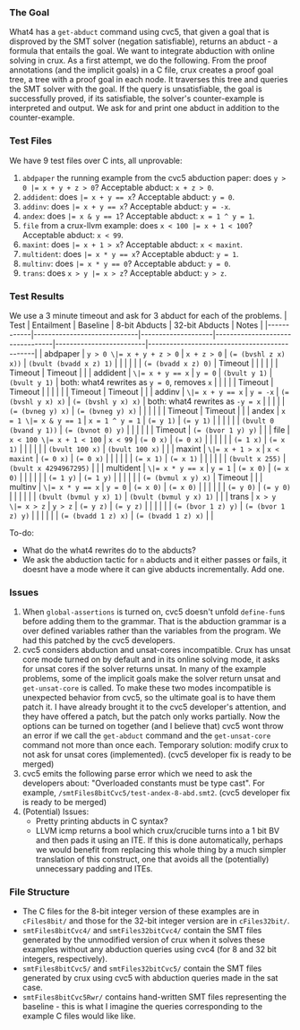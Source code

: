 ### The Goal 
What4 has a `get-abduct` command using cvc5, that given a goal that is disproved by the SMT solver (negation satisfiable), returns an abduct - a formula that entails the goal. We want to integrate abduction with online solving in crux. As a first attempt, we do the following. From the proof annotations (and the implicit goals) in a C file, crux creates a proof goal tree, a tree with a proof goal in each node. It traverses this tree and queries the SMT solver with the goal. If the query is unsatisfiable, the goal is successfully proved, if its satisfiable, the solver's counter-example is interpreted and output. We ask for and print one abduct in addition to the counter-example.

### Test Files
We have 9 test files over C ints, all unprovable:
1. `abdpaper` the running example from the cvc5 abduction paper: does `y > 0 |= x + y + z > 0`? Acceptable abduct: `x + z > 0`.
2. `addident`: does `|= x + y == x`? Acceptable abduct: `y = 0`.
3. `addinv`: does `|= x + y == x`? Acceptable abduct: `y = -x`.
4. `andex`: does `|= x & y == 1`? Acceptable abduct: `x = 1 ^ y = 1`.
5. `file` from a crux-llvm example: does `x < 100 |= x + 1 < 100`? Acceptable abduct: `x < 99`.
6. `maxint`: does `|= x + 1 > x`? Acceptable abduct: `x < maxint`.
7. `multident`: does `|= x * y == x`? Acceptable abduct: `y = 1`.
8. `multinv`: does `|= x * y == 0`? Acceptable abduct: `y = 0`.
9. `trans`: does `x > y |= x > z`? Acceptable abduct: `y > z`.

### Test Results
We use a 3 minute timeout and ask for 3 abduct for each of the problems.
| Test       | Entailment                  | Baseline           | 8-bit Abducts                   | 32-bit Abducts          | Notes                                        |
|------------|-----------------------------|--------------------|---------------------------------|-------------------------|----------------------------------------------|
| abdpaper   | `y > 0 \|= x + y + z > 0`   | `x + z > 0`        | `(= (bvshl z x) x))`            | `(bvult (bvadd x z) 1)` |                                              |
|            |                             |                    | `(= (bvadd x z) 0)`             | Timeout                 |                                              |
|            |                             |                    | Timeout                         | Timeout                 |                                              |
| addident   | `\|= x + y == x`            | `y = 0`            | `(bvult y 1)`                   | `(bvult y 1)`           | both: what4 rewrites as `y = 0`, removes `x` |
|            |                             |                    | Timeout                         | Timeout                 |                                              |
|            |                             |                    | Timeout                         | Timeout                 |                                              |
| addinv     | `\|= x + y == x`            | `y = -x`           | `(= (bvshl y x) x)`             | `(= (bvshl y x) x)`     | both: what4 rewrites as `-y = x`             |
|            |                             |                    | `(= (bvneg y) x)`               | `(= (bvneg y) x)`       |                                              |
|            |                             |                    | Timeout                         | Timeout                 |                                              |
| andex      | `x = 1 \|= x & y == 1`      | `x = 1 ^ y = 1`    | `(= y 1)`                       | `(= y 1)`               |                                              |
|            |                             |                    | `(bvult 0 (bvand y 1))`         | `(= (bvnot 0) y)`       |                                              |
|            |                             |                    | Timeout                         | `(= (bvor 1 y) y)`      |                                              |
| file       | `x < 100 \|= x + 1 < 100`   | `x < 99`           | `(= 0 x)`                       | `(= 0 x)`               |                                              |
|            |                             |                    | `(= 1 x)`                       | `(= x 1)`               |                                              |
|            |                             |                    | `(bvult 100 x)`                 | `(bvult 100 x)`         |                                              |
| maxint     | `\|= x + 1 > x`             | `x < maxint`       | `(= 0 x)`                       | `(= 0 x)`               |                                              |
|            |                             |                    | `(= x 1)`                       | `(= x 1)`               |                                              |
|            |                             |                    | `(bvult x 255)`                 | `(bvult x 4294967295)`  |                                              |
| multident  | `\|= x * y == x`            | `y = 1`            | `(= x 0)`                       | `(= x 0)`               |                                              |
|            |                             |                    | `(= 1 y)`                       | `(= 1 y)`               |                                              |
|            |                             |                    | `(= (bvmul x y) x)`             | Timeout                 |                                              |
| multinv    | `\|= x * y == x`            | `y = 0`            | `(= x 0)`                       | `(= x 0)`               |                                              |
|            |                             |                    | `(= y 0)`                       | `(= y 0)`               |                                              |
|            |                             |                    | `(bvult (bvmul y x) 1)`         | `(bvult (bvmul y x) 1)` |                                              |
| trans      | `x > y \|= x > z`           | `y > z`            | `(= y z)`                       | `(= y z)`               |                                              |
|            |                             |                    | `(= (bvor 1 z) y)`              | `(= (bvor 1 z) y)`      |                                              |
|            |                             |                    | `(= (bvadd 1 z) x)`             | `(= (bvadd 1 z) x)`     |                                              |

To-do:
* What do the what4 rewrites do to the abducts?
* We ask the abduction tactic for `n` abducts and it either passes or fails, it doesnt have a mode where it can give abducts incrementally. Add one.

### Issues
1. When `global-assertions` is turned on, cvc5 doesn't unfold `define-fun`s before adding them to the grammar. That is the abduction grammar is a over defined variables rather than the variables from the program. We had this patched by the cvc5 developers.
2. cvc5 considers abduction and unsat-cores incompatible. Crux has unsat core mode turned on by default and in its online solving mode, it asks for unsat cores if the solver returns unsat. In many of the example problems, some of the implicit goals make the solver return unsat and `get-unsat-core` is called. To make these two modes incompatible is unexpected behavior from cvc5, so the ultimate goal is to have them patch it. I have already brought it to the cvc5 developer's attention, and they have offered a patch, but the patch only works partially. Now the options can be turned on together (and I believe that) cvc5 wont throw an error if we call the `get-abduct` command and the `get-unsat-core` command not more than once each. Temporary solution: modify crux to not ask for unsat cores (implemented). (cvc5 developer fix is ready to be merged)
3. cvc5 emits the following parse error which we need to ask the developers about: "Overloaded constants must be type cast". For example, `/smtFiles8bitCvc5/test-andex-8-abd.smt2`. (cvc5 developer fix is ready to be merged)
4. (Potential) Issues:
    * Pretty printing abducts in C syntax?
    * LLVM icmp returns a bool which crux/crucible turns into a 1 bit BV and then pads it using an ITE. If this is done automatically, perhaps we would benefit from replacing this whole thing by a much simpler translation of this construct, one that avoids all the (potentially) unnecessary padding and ITEs.

### File Structure
- The C files for the 8-bit integer version of these examples are in `cFiles8bit/` and those for the 32-bit integer version are in `cFiles32bit/`.
- `smtFiles8bitCvc4/` and `smtFiles32bitCvc4/` contain the SMT files generated by the unmodified version of crux when it solves these examples without any abduction queries using cvc4 (for 8 and 32 bit integers, respectively).
- `smtFiles8bitCvc5/` and `smtFiles32bitCvc5/` contain the SMT files generated by crux using cvc5 with abduction queries made in the sat case.
- `smtFiles8bitCvc5Rwr/` contains hand-written SMT files representing the baseline - this is what I imagine the queries corresponding to the example C files would like like. 
